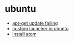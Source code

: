 ubuntu
======

- [apt-get update failing](https://github.com/mlin6436/eden/blob/master/ubuntu/ap-get%20update%20failing.md)
- [custom launcher in ubuntu](https://github.com/mlin6436/eden/blob/master/ubuntu/custom%20launcher%20in%20ubuntu.md)
- [install atom](https://github.com/mlin6436/eden/blob/master/ubuntu/install%20atom.md)
